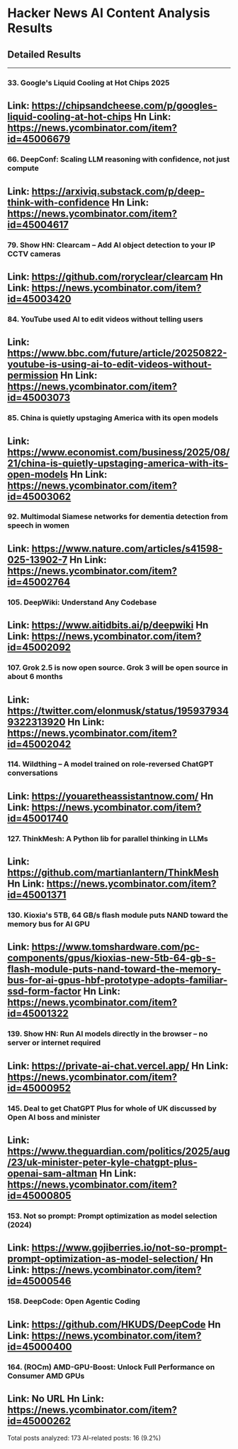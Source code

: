 # Hacker News AI Content Analysis Results

## Detailed Results

------
### 33. Google's Liquid Cooling at Hot Chips 2025
Link: https://chipsandcheese.com/p/googles-liquid-cooling-at-hot-chips
Hn Link: https://news.ycombinator.com/item?id=45006679
------
### 66. DeepConf: Scaling LLM reasoning with confidence, not just compute
Link: https://arxiviq.substack.com/p/deep-think-with-confidence
Hn Link: https://news.ycombinator.com/item?id=45004617
------
### 79. Show HN: Clearcam – Add AI object detection to your IP CCTV cameras
Link: https://github.com/roryclear/clearcam
Hn Link: https://news.ycombinator.com/item?id=45003420
------
### 84. YouTube used AI to edit videos without telling users
Link: https://www.bbc.com/future/article/20250822-youtube-is-using-ai-to-edit-videos-without-permission
Hn Link: https://news.ycombinator.com/item?id=45003073
------
### 85. China is quietly upstaging America with its open models
Link: https://www.economist.com/business/2025/08/21/china-is-quietly-upstaging-america-with-its-open-models
Hn Link: https://news.ycombinator.com/item?id=45003062
------
### 92. Multimodal Siamese networks for dementia detection from speech in women
Link: https://www.nature.com/articles/s41598-025-13902-7
Hn Link: https://news.ycombinator.com/item?id=45002764
------
### 105. DeepWiki: Understand Any Codebase
Link: https://www.aitidbits.ai/p/deepwiki
Hn Link: https://news.ycombinator.com/item?id=45002092
------
### 107. Grok 2.5 is now open source. Grok 3 will be open source in about 6 months
Link: https://twitter.com/elonmusk/status/1959379349322313920
Hn Link: https://news.ycombinator.com/item?id=45002042
------
### 114. Wildthing – A model trained on role-reversed ChatGPT conversations
Link: https://youaretheassistantnow.com/
Hn Link: https://news.ycombinator.com/item?id=45001740
------
### 127. ThinkMesh: A Python lib for parallel thinking in LLMs
Link: https://github.com/martianlantern/ThinkMesh
Hn Link: https://news.ycombinator.com/item?id=45001371
------
### 130. Kioxia's 5TB, 64 GB/s flash module puts NAND toward the memory bus for AI GPU
Link: https://www.tomshardware.com/pc-components/gpus/kioxias-new-5tb-64-gb-s-flash-module-puts-nand-toward-the-memory-bus-for-ai-gpus-hbf-prototype-adopts-familiar-ssd-form-factor
Hn Link: https://news.ycombinator.com/item?id=45001322
------
### 139. Show HN: Run AI models directly in the browser – no server or internet required
Link: https://private-ai-chat.vercel.app/
Hn Link: https://news.ycombinator.com/item?id=45000952
------
### 145. Deal to get ChatGPT Plus for whole of UK discussed by Open AI boss and minister
Link: https://www.theguardian.com/politics/2025/aug/23/uk-minister-peter-kyle-chatgpt-plus-openai-sam-altman
Hn Link: https://news.ycombinator.com/item?id=45000805
------
### 153. Not so prompt: Prompt optimization as model selection (2024)
Link: https://www.gojiberries.io/not-so-prompt-prompt-optimization-as-model-selection/
Hn Link: https://news.ycombinator.com/item?id=45000546
------
### 158. DeepCode: Open Agentic Coding
Link: https://github.com/HKUDS/DeepCode
Hn Link: https://news.ycombinator.com/item?id=45000400
------
### 164. (ROCm) AMD-GPU-Boost: Unlock Full Performance on Consumer AMD GPUs
Link: No URL
Hn Link: https://news.ycombinator.com/item?id=45000262
------
Total posts analyzed: 173
AI-related posts: 16 (9.2%)

